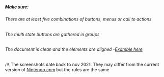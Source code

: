##### Make sure:

###### There are at least five combinations of buttons, menus or call to actions.
###### The multi state buttons are gathered in groups
###### The document is clean and the elements are aligned -[Example here](https://www.figma.com/file/ahSnWRZeKBO62oJDiXltxY/UI-III---Ex-2)

/!\ The screenshots date back to nov 2021. They may differ from the current version of [Nintendo.com](http://Nintendo.com) but the rules are the same
